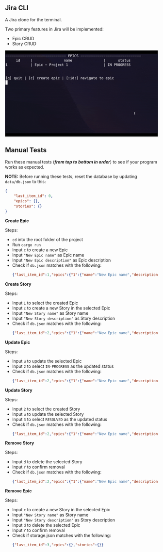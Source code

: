 ## Jira CLI
A Jira clone for the terminal.

Two primary features in Jira will be implemented:

*  Epic CRUD
*  Story CRUD

![Alt Text](https://github.com/petrostrak/jira-cli/blob/main/jira-cli.gif)

## Manual Tests

Run these manual tests (___from top to bottom in order___) to see if your program works as expected.

__NOTE:__ Before running these tests, reset the database by updating `data/db.json` to this:
```json
{
    "last_item_id": 0,
    "epics": {},
    "stories": {}
}
```

__Create Epic__

Steps:
* `cd` into the root folder of the project
* Run `cargo run`
* Input `c` to create a new Epic
* Input `"New Epic name"` as Epic name
* Input `"New Epic description"` as Epic description
* Check if `db.json` matches with the following:
     ```json
    {"last_item_id":1,"epics":{"1":{"name":"New Epic name","description":"New Epic description","status":"Open","stories":[]}},"stories":{}}
     ```

__Create Story__

Steps:
* Input `1` to select the created Epic
* Input `c` to create a new Story in the selected Epic
* Input `"New Story name"` as Story name
* Input `"New Story description"` as Story description
* Check if `db.json` matches with the following:
    ```json
    {"last_item_id":2,"epics":{"1":{"name":"New Epic name","description":"New Epic description","status":"Open","stories":[2]}},"stories":{"2":{"name":"New Story name","description":"New Story description","status":"Open"}}}
    ```

__Update Epic__

Steps:
* Input `u` to update the selected Epic
* Input `2` to select `IN-PROGRESS` as the updated status
* Check if `db.json` matches with the following:
    ```json
    {"last_item_id":2,"epics":{"1":{"name":"New Epic name","description":"New Epic description","status":"InProgress","stories":[2]}},"stories":{"2":{"name":"New Story name","description":"New Story description","status":"Open"}}}
    ```

__Update Story__

Steps:
* Input `2` to select the created Story
* Input `u` to update the selected Story
* Input `3` to select `RESOLVED` as the updated status
* Check if `db.json` matches with the following:
    ```json
    {"last_item_id":2,"epics":{"1":{"name":"New Epic name","description":"New Epic description","status":"InProgress","stories":[2]}},"stories":{"2":{"name":"New Story name","description":"New Story description","status":"Resolved"}}}
    ```

__Remove Story__

Steps:
* Input `d` to delete the selected Story
* Input `Y` to confirm removal
* Check if `db.json` matches with the following:
    ```json
    {"last_item_id":2,"epics":{"1":{"name":"New Epic name","description":"New Epic description","status":"InProgress","stories":[]}},"stories":{}}
    ```

__Remove Epic__

Steps:
* Input `c` to create a new Story in the selected Epic
* Input `"New Story name"` as Story name
* Input `"New Story description"` as Story description
* Input `d` to delete the selected Epic
* Input `Y` to confirm removal
* Check if storage.json matches with the following:
    ```json
    {"last_item_id":3,"epics":{},"stories":{}}
    ```